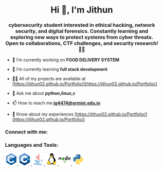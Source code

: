 <h1 align="center">Hi 👋, I'm Jithun</h1>
<h3 align="center">cybersecurity student interested in ethical hacking, network security, and digital forensics. Constantly learning and exploring new ways to protect systems from cyber threats. Open to collaborations, CTF challenges, and security research! 🔐🚀</h3>

- 🔭 I’m currently working on **FOOD DELIVERY SYSTEM**

- 🌱 I’m currently learning **full stack development**

- 👨‍💻 All of my projects are available at [https://jithun02.github.io/Portfolio/](https://jithun02.github.io/Portfolio/)

- 💬 Ask me about **python,linux,c**

- 📫 How to reach me **jg4474@srmist.edu.in**

- 📄 Know about my experiences [https://jithun02.github.io/Portfolio/](https://jithun02.github.io/Portfolio/)

<h3 align="left">Connect with me:</h3>
<p align="left">
</p>

<h3 align="left">Languages and Tools:</h3>
<p align="left"> <a href="https://www.cprogramming.com/" target="_blank" rel="noreferrer"> <img src="https://raw.githubusercontent.com/devicons/devicon/master/icons/c/c-original.svg" alt="c" width="40" height="40"/> </a> <a href="https://www.w3schools.com/cpp/" target="_blank" rel="noreferrer"> <img src="https://raw.githubusercontent.com/devicons/devicon/master/icons/cplusplus/cplusplus-original.svg" alt="cplusplus" width="40" height="40"/> </a> <a href="https://www.java.com" target="_blank" rel="noreferrer"> <img src="https://raw.githubusercontent.com/devicons/devicon/master/icons/java/java-original.svg" alt="java" width="40" height="40"/> </a> <a href="https://www.linux.org/" target="_blank" rel="noreferrer"> <img src="https://raw.githubusercontent.com/devicons/devicon/master/icons/linux/linux-original.svg" alt="linux" width="40" height="40"/> </a> <a href="https://nodejs.org" target="_blank" rel="noreferrer"> <img src="https://raw.githubusercontent.com/devicons/devicon/master/icons/nodejs/nodejs-original-wordmark.svg" alt="nodejs" width="40" height="40"/> </a> <a href="https://www.python.org" target="_blank" rel="noreferrer"> <img src="https://raw.githubusercontent.com/devicons/devicon/master/icons/python/python-original.svg" alt="python" width="40" height="40"/> </a> </p>
